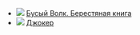 * ![](/books/sf_fantasy/Мария%20Семёнова/Бусый%20Волк.%20Берестяная%20книга.jpg) [Бусый Волк. Берестяная книга](/books/sf_fantasy/Мария%20Семёнова/Бусый%20Волк.%20Берестяная%20книга)
* ![](/books/sf_fantasy/Мария%20Семёнова/Джокер.jpg) [Джокер](/books/sf_fantasy/Мария%20Семёнова/Джокер)